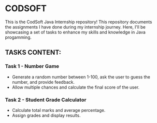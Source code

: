 # CODSOFT
This is the CodSoft Java Internship repository! This repository documents the assignments I have done during my internship journey. Here, I'll be showcasing a set of tasks to enhance my skills and knowledge in Java progamming.

## TASKS CONTENT:

### Task 1 - Number Game
- Generate a random number between 1-100, ask the user to guess the number, and provide feedback.
- Allow multiple chances and calculate the final score of the user.

### Task 2 - Student Grade Calculator
- Calculate total marks and average percentage.
- Assign grades and display results.

